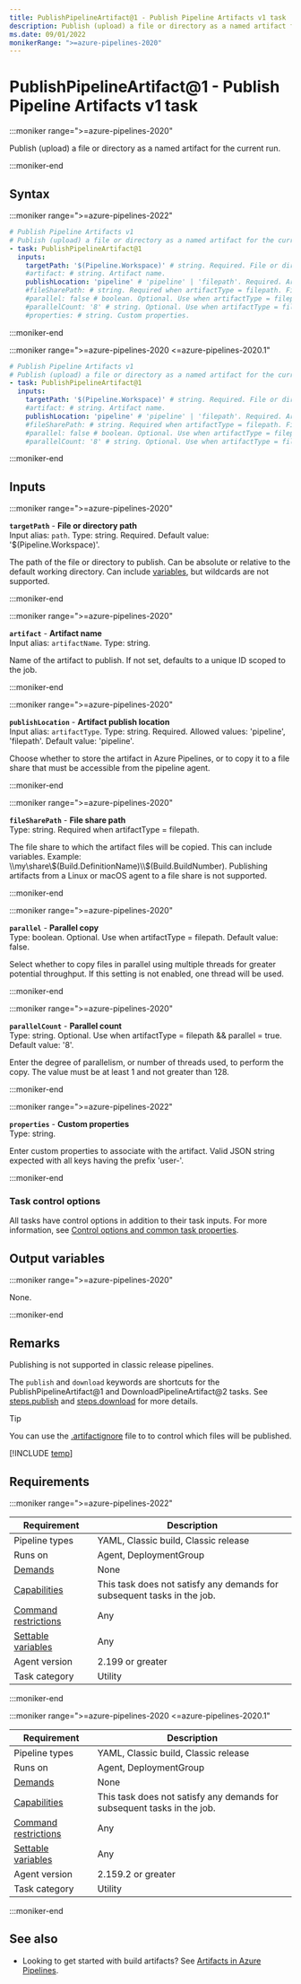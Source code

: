 ```yaml
---
title: PublishPipelineArtifact@1 - Publish Pipeline Artifacts v1 task
description: Publish (upload) a file or directory as a named artifact for the current run.
ms.date: 09/01/2022
monikerRange: ">=azure-pipelines-2020"
---
```


# PublishPipelineArtifact@1 - Publish Pipeline Artifacts v1 task

<!-- :::description::: -->
:::moniker range=">=azure-pipelines-2020"

<!-- :::editable-content name="description"::: -->
Publish (upload) a file or directory as a named artifact for the current run.
<!-- :::editable-content-end::: -->

:::moniker-end
<!-- :::description-end::: -->

<!-- :::syntax::: -->
## Syntax

:::moniker range=">=azure-pipelines-2022"

```yaml
# Publish Pipeline Artifacts v1
# Publish (upload) a file or directory as a named artifact for the current run.
- task: PublishPipelineArtifact@1
  inputs:
    targetPath: '$(Pipeline.Workspace)' # string. Required. File or directory path. Default: '$(Pipeline.Workspace)'.
    #artifact: # string. Artifact name. 
    publishLocation: 'pipeline' # 'pipeline' | 'filepath'. Required. Artifact publish location. Default: 'pipeline'.
    #fileSharePath: # string. Required when artifactType = filepath. File share path. 
    #parallel: false # boolean. Optional. Use when artifactType = filepath. Parallel copy. Default: false.
    #parallelCount: '8' # string. Optional. Use when artifactType = filepath && parallel = true. Parallel count. Default: '8'.
    #properties: # string. Custom properties.
```

:::moniker-end

:::moniker range=">=azure-pipelines-2020 <=azure-pipelines-2020.1"

```yaml
# Publish Pipeline Artifacts v1
# Publish (upload) a file or directory as a named artifact for the current run.
- task: PublishPipelineArtifact@1
  inputs:
    targetPath: '$(Pipeline.Workspace)' # string. Required. File or directory path. Default: '$(Pipeline.Workspace)'.
    #artifact: # string. Artifact name. 
    publishLocation: 'pipeline' # 'pipeline' | 'filepath'. Required. Artifact publish location. Default: 'pipeline'.
    #fileSharePath: # string. Required when artifactType = filepath. File share path. 
    #parallel: false # boolean. Optional. Use when artifactType = filepath. Parallel copy. Default: false.
    #parallelCount: '8' # string. Optional. Use when artifactType = filepath && parallel = true. Parallel count. Default: '8'.
```

:::moniker-end
<!-- :::syntax-end::: -->

<!-- :::inputs::: -->
## Inputs

<!-- :::item name="targetPath"::: -->
:::moniker range=">=azure-pipelines-2020"

**`targetPath`** - **File or directory path**<br>
Input alias: `path`. Type: string. Required. Default value: '$(Pipeline.Workspace)'.<br>
<!-- :::editable-content name="helpMarkDown"::: -->
The path of the file or directory to publish. Can be absolute or relative to the default working directory. Can include [variables](https://go.microsoft.com/fwlink/?LinkID=550988), but wildcards are not supported.
<!-- :::editable-content-end::: -->

:::moniker-end
<!-- :::item-end::: -->
<!-- :::item name="artifact"::: -->
:::moniker range=">=azure-pipelines-2020"

**`artifact`** - **Artifact name**<br>
Input alias: `artifactName`. Type: string.<br>
<!-- :::editable-content name="helpMarkDown"::: -->
Name of the artifact to publish. If not set, defaults to a unique ID scoped to the job.
<!-- :::editable-content-end::: -->

:::moniker-end
<!-- :::item-end::: -->
<!-- :::item name="publishLocation"::: -->
:::moniker range=">=azure-pipelines-2020"

**`publishLocation`** - **Artifact publish location**<br>
Input alias: `artifactType`. Type: string. Required. Allowed values: 'pipeline', 'filepath'. Default value: 'pipeline'.<br>
<!-- :::editable-content name="helpMarkDown"::: -->
Choose whether to store the artifact in Azure Pipelines, or to copy it to a file share that must be accessible from the pipeline agent.
<!-- :::editable-content-end::: -->

:::moniker-end
<!-- :::item-end::: -->
<!-- :::item name="fileSharePath"::: -->
:::moniker range=">=azure-pipelines-2020"

**`fileSharePath`** - **File share path**<br>
Type: string. Required when artifactType = filepath.<br>
<!-- :::editable-content name="helpMarkDown"::: -->
The file share to which the artifact files will be copied. This can include variables. Example: \\\\my\\share\\$(Build.DefinitionName)\\$(Build.BuildNumber). Publishing artifacts from a Linux or macOS agent to a file share is not supported.
<!-- :::editable-content-end::: -->

:::moniker-end
<!-- :::item-end::: -->
<!-- :::item name="parallel"::: -->
:::moniker range=">=azure-pipelines-2020"

**`parallel`** - **Parallel copy**<br>
Type: boolean. Optional. Use when artifactType = filepath. Default value: false.<br>
<!-- :::editable-content name="helpMarkDown"::: -->
Select whether to copy files in parallel using multiple threads for greater potential throughput. If this setting is not enabled, one thread will be used.
<!-- :::editable-content-end::: -->

:::moniker-end
<!-- :::item-end::: -->
<!-- :::item name="parallelCount"::: -->
:::moniker range=">=azure-pipelines-2020"

**`parallelCount`** - **Parallel count**<br>
Type: string. Optional. Use when artifactType = filepath && parallel = true. Default value: '8'.<br>
<!-- :::editable-content name="helpMarkDown"::: -->
Enter the degree of parallelism, or number of threads used, to perform the copy. The value must be at least 1 and not greater than 128.
<!-- :::editable-content-end::: -->

:::moniker-end
<!-- :::item-end::: -->
<!-- :::item name="properties"::: -->
:::moniker range=">=azure-pipelines-2022"

**`properties`** - **Custom properties**<br>
Type: string.<br>
<!-- :::editable-content name="helpMarkDown"::: -->
Enter custom properties to associate with the artifact. Valid JSON string expected with all keys having the prefix 'user-'.
<!-- :::editable-content-end::: -->

:::moniker-end
<!-- :::item-end::: -->

### Task control options

All tasks have control options in addition to their task inputs. For more information, see [Control options and common task properties](/azure/devops/pipelines/yaml-schema/steps-task#common-task-properties).
<!-- :::inputs-end::: -->

<!-- :::outputVariables::: -->
## Output variables

:::moniker range=">=azure-pipelines-2020"

None.

:::moniker-end
<!-- :::outputVariables-end::: -->

<!-- :::remarks::: -->
<!-- :::editable-content name="remarks"::: -->
## Remarks

Publishing is not supported in classic release pipelines.

The `publish` and `download` keywords are shortcuts for the PublishPipelineArtifact@1 and DownloadPipelineArtifact@2 tasks. See [steps.publish](/azure/devops/pipelines/yaml-schema/steps-publish) and [steps.download](/azure/devops/pipelines/yaml-schema/steps-download) for more details.

> [!TIP]
> You can use the [.artifactignore](/azure/devops/artifacts/reference/artifactignore) file to to control which files will be published.

[!INCLUDE [temp](includes/build-step-common-qa.md)]
<!-- :::editable-content-end::: -->
<!-- :::remarks-end::: -->

<!-- :::examples::: -->
<!-- :::editable-content name="examples"::: -->
<!-- :::editable-content-end::: -->
<!-- :::examples-end::: -->

<!-- :::properties::: -->
## Requirements

:::moniker range=">=azure-pipelines-2022"

| Requirement | Description |
|-------------|-------------|
| Pipeline types | YAML, Classic build, Classic release |
| Runs on | Agent, DeploymentGroup |
| [Demands](/azure/devops/pipelines/process/demands) | None |
| [Capabilities](/azure/devops/pipelines/agents/agents#capabilities) | This task does not satisfy any demands for subsequent tasks in the job. |
| [Command restrictions](/azure/devops/pipelines/security/templates#agent-logging-command-restrictions) | Any |
| [Settable variables](/azure/devops/pipelines/security/templates#agent-logging-command-restrictions) | Any |
| Agent version |  2.199 or greater |
| Task category | Utility |

:::moniker-end

:::moniker range=">=azure-pipelines-2020 <=azure-pipelines-2020.1"

| Requirement | Description |
|-------------|-------------|
| Pipeline types | YAML, Classic build, Classic release |
| Runs on | Agent, DeploymentGroup |
| [Demands](/azure/devops/pipelines/process/demands) | None |
| [Capabilities](/azure/devops/pipelines/agents/agents#capabilities) | This task does not satisfy any demands for subsequent tasks in the job. |
| [Command restrictions](/azure/devops/pipelines/security/templates#agent-logging-command-restrictions) | Any |
| [Settable variables](/azure/devops/pipelines/security/templates#agent-logging-command-restrictions) | Any |
| Agent version |  2.159.2 or greater |
| Task category | Utility |

:::moniker-end
<!-- :::properties-end::: -->

<!-- :::see-also::: -->
<!-- :::editable-content name="seeAlso"::: -->
## See also

* Looking to get started with build artifacts? See [Artifacts in Azure Pipelines](/azure/devops/pipelines/artifacts/pipeline-artifacts).
<!-- :::editable-content-end::: -->
<!-- :::see-also-end::: -->